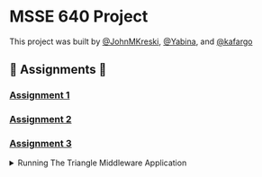 # MSSE 640 Project

This project was built by [@JohnMKreski](https://github.com/JohnMKreski), [@Yabina](https://github.com/Yabina), and [@kafargo](https://github.com/kafargo)

## :microscope: Assignments :test_tube:

### [Assignment 1](./Docs/Assignment_1.md)

### [Assignment 2](./Docs/Assignment_2.md)

### [Assignment 3](./Docs/Assignment_3.md)

<details>

<summary>Running The Triangle Middleware Application</summary>

# Triangle Middleware Application

This project is a Spring Boot application that provides a RESTful API to determine the type of triangle based on the lengths of its sides. The application includes a POST endpoint that accepts three values representing the lengths of the sides of a triangle and returns whether the triangle is scalene, isosceles, or equilateral.

## Getting Started

### Prerequisites

- Java 11 or higher
- Maven

### Running the Application

1. Build the application using Maven:

   ```
   mvn clean install
   ```

2. Run the application:
   ```
   mvn spring-boot:run
   ```

### Accessing the API

Once the application is running, you can access the API at `http://localhost:8080/swagger-ui.html`.

### Testing

Unit tests can be run by running the folliwing command:

```
mvn test
```

## Running the app in a Docker Container

1. Start Docker Desktop

2. Build the Docker Image:

```
docker build -t triangle-middleware-app .
```

3. Run the image in docker. Select optional settings and be sure to specify the port:

![image](./docs/img/Docker_image_settings.png)

![image](./docs/img/docker_image.png)

5. Navigate to http://localhost:8080/

## License

This project is licensed under the MIT License.

</details>

